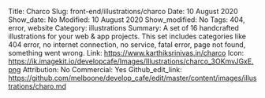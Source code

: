 Title: Charco
Slug: front-end/illustrations/charco
Date: 10 August 2020
Show_date: No
Modified: 10 August 2020
Show_modified: No
Tags: 404, error, website
Category: illustrations
Summary: A set of 16 handcrafted illustrations for your web & app projects. This set includes categories like 404 error, no internet connection, no service, fatal error, page not found, something went wrong.
Link: https://www.karthiksrinivas.in/charco
Icon: https://ik.imagekit.io/developcafe/Images/Illustrations/charco_3OKmvJGxE.png
Attribution: No
Commercial: Yes
Github_edit_link: https://github.com/melboone/develop_cafe/edit/master/content/images/illustrations/charo.md